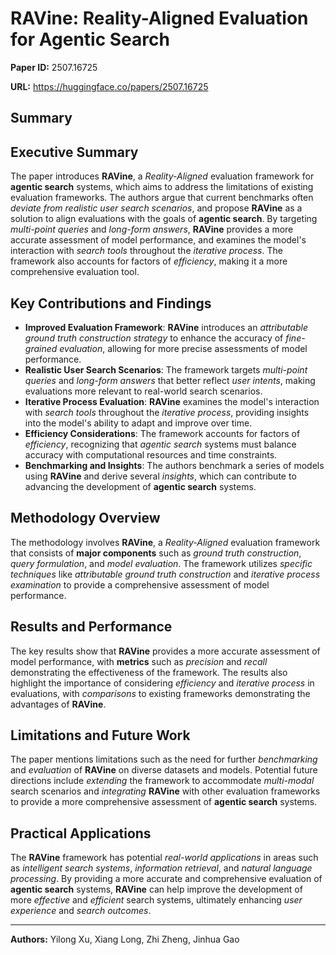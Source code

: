# RAVine: Reality-Aligned Evaluation for Agentic Search

**Paper ID:** 2507.16725

**URL:** https://huggingface.co/papers/2507.16725

## Summary

## Executive Summary
The paper introduces **RAVine**, a *Reality-Aligned* evaluation framework for **agentic search** systems, which aims to address the limitations of existing evaluation frameworks. The authors argue that current benchmarks often *deviate from realistic user search scenarios*, and propose **RAVine** as a solution to align evaluations with the goals of **agentic search**. By targeting *multi-point queries* and *long-form answers*, **RAVine** provides a more accurate assessment of model performance, and examines the model's interaction with *search tools* throughout the *iterative process*. The framework also accounts for factors of *efficiency*, making it a more comprehensive evaluation tool.

## Key Contributions and Findings
* **Improved Evaluation Framework**: **RAVine** introduces an *attributable ground truth construction strategy* to enhance the accuracy of *fine-grained evaluation*, allowing for more precise assessments of model performance.
* **Realistic User Search Scenarios**: The framework targets *multi-point queries* and *long-form answers* that better reflect *user intents*, making evaluations more relevant to real-world search scenarios.
* **Iterative Process Evaluation**: **RAVine** examines the model's interaction with *search tools* throughout the *iterative process*, providing insights into the model's ability to adapt and improve over time.
* **Efficiency Considerations**: The framework accounts for factors of *efficiency*, recognizing that *agentic search* systems must balance accuracy with computational resources and time constraints.
* **Benchmarking and Insights**: The authors benchmark a series of models using **RAVine** and derive several *insights*, which can contribute to advancing the development of **agentic search** systems.

## Methodology Overview
The methodology involves **RAVine**, a *Reality-Aligned* evaluation framework that consists of **major components** such as *ground truth construction*, *query formulation*, and *model evaluation*. The framework utilizes *specific techniques* like *attributable ground truth construction* and *iterative process examination* to provide a comprehensive assessment of model performance.

## Results and Performance
The key results show that **RAVine** provides a more accurate assessment of model performance, with **metrics** such as *precision* and *recall* demonstrating the effectiveness of the framework. The results also highlight the importance of considering *efficiency* and *iterative process* in evaluations, with *comparisons* to existing frameworks demonstrating the advantages of **RAVine**.

## Limitations and Future Work
The paper mentions limitations such as the need for further *benchmarking* and *evaluation* of **RAVine** on diverse datasets and models. Potential future directions include *extending* the framework to accommodate *multi-modal* search scenarios and *integrating* **RAVine** with other evaluation frameworks to provide a more comprehensive assessment of **agentic search** systems.

## Practical Applications
The **RAVine** framework has potential *real-world applications* in areas such as *intelligent search systems*, *information retrieval*, and *natural language processing*. By providing a more accurate and comprehensive evaluation of **agentic search** systems, **RAVine** can help improve the development of more *effective* and *efficient* search systems, ultimately enhancing *user experience* and *search outcomes*.

---

**Authors:** Yilong Xu, Xiang Long, Zhi Zheng, Jinhua Gao
